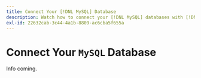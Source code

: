```yaml
---
title: Connect Your [!DNL MySQL] Database
description: Watch how to connect your [!DNL MySQL] databases with [!DNL Commerce Intelligence].
exl-id: 22632cab-3c44-4a1b-8809-ac6cba5f655a
---
```

# Connect Your `MySQL` Database

Info coming.
